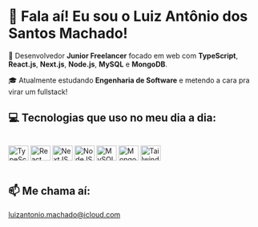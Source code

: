 # 👋 Fala aí! Eu sou o Luiz Antônio dos Santos Machado!

🚀 Desenvolvedor **Junior Freelancer** focado em web com **TypeScript**, **React.js**, **Next.js**, **Node.js**, **MySQL** e **MongoDB**.

🎓 Atualmente estudando **Engenharia de Software** e metendo a cara pra virar um fullstack!

## 💻 Tecnologias que uso no meu dia a dia:

<div style="display: inline_block"><br>
  <img align="center" alt="TypeScript" height="30" width="40" src="https://cdn.jsdelivr.net/gh/devicons/devicon/icons/typescript/typescript-original.svg" />
  <img align="center" alt="React" height="30" width="40" src="https://cdn.jsdelivr.net/gh/devicons/devicon/icons/react/react-original.svg" />
  <img align="center" alt="NextJS" height="30" width="40" src="https://cdn.jsdelivr.net/gh/devicons/devicon/icons/nextjs/nextjs-original.svg" />
  <img align="center" alt="NodeJS" height="30" width="40" src="https://cdn.jsdelivr.net/gh/devicons/devicon/icons/nodejs/nodejs-original.svg" />
  <img align="center" alt="MySQL" height="30" width="40" src="https://cdn.jsdelivr.net/gh/devicons/devicon/icons/mysql/mysql-original-wordmark.svg" />
  <img align="center" alt="MongoDB" height="30" width="40" src="https://cdn.jsdelivr.net/gh/devicons/devicon/icons/mongodb/mongodb-original.svg" />
  <img align="center" alt="TailwindCSS" height="30" width="40" src="https://cdn.jsdelivr.net/gh/devicons/devicon@latest/icons/tailwindcss/tailwindcss-original.svg" />
</div>

<br>

## 📫 Me chama aí:
luizantonio.machado@icloud.com

